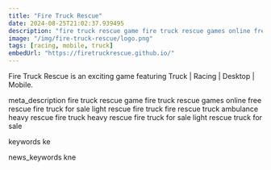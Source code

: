 ```yaml
---
title: "Fire Truck Rescue"
date: 2024-08-25T21:02:37.939495
description: "fire truck rescue game fire truck rescue games online free rescue fire truck for sale light rescue fire truck fire rescue truck ambulance heavy rescue fire truck heavy rescue fire truck for sale light rescue truck for sale"
image: "/img/fire-truck-rescue/logo.png"
tags: [racing, mobile, truck]
embedUrl: "https://firetruckrescue.github.io/"
---
```


Fire Truck Rescue is an exciting game featuring Truck | Racing | Desktop | Mobile.

meta_description
fire truck rescue game fire truck rescue games online free rescue fire truck for sale light rescue fire truck fire rescue truck ambulance heavy rescue fire truck heavy rescue fire truck for sale light rescue truck for sale


keywords
ke


news_keywords
kne
